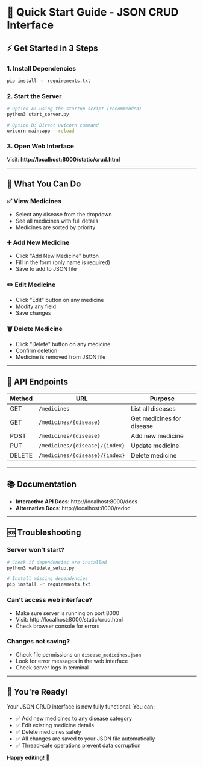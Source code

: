# 🚀 Quick Start Guide - JSON CRUD Interface

## ⚡ Get Started in 3 Steps

### 1. Install Dependencies
```bash
pip install -r requirements.txt
```

### 2. Start the Server
```bash
# Option A: Using the startup script (recommended)
python3 start_server.py

# Option B: Direct uvicorn command
uvicorn main:app --reload
```

### 3. Open Web Interface
Visit: **http://localhost:8000/static/crud.html**

---

## 🎯 What You Can Do

### ✅ **View Medicines**
- Select any disease from the dropdown
- See all medicines with full details
- Medicines are sorted by priority

### ➕ **Add New Medicine**
- Click "Add New Medicine" button
- Fill in the form (only name is required)
- Save to add to JSON file

### ✏️ **Edit Medicine**
- Click "Edit" button on any medicine
- Modify any field
- Save changes

### 🗑️ **Delete Medicine**
- Click "Delete" button on any medicine
- Confirm deletion
- Medicine is removed from JSON file

---

## 🔧 API Endpoints

| Method | URL | Purpose |
|--------|-----|---------|
| GET | `/medicines` | List all diseases |
| GET | `/medicines/{disease}` | Get medicines for disease |
| POST | `/medicines/{disease}` | Add new medicine |
| PUT | `/medicines/{disease}/{index}` | Update medicine |
| DELETE | `/medicines/{disease}/{index}` | Delete medicine |

---

## 📚 Documentation

- **Interactive API Docs**: http://localhost:8000/docs
- **Alternative Docs**: http://localhost:8000/redoc

---

## 🆘 Troubleshooting

### Server won't start?
```bash
# Check if dependencies are installed
python3 validate_setup.py

# Install missing dependencies
pip install -r requirements.txt
```

### Can't access web interface?
- Make sure server is running on port 8000
- Visit: http://localhost:8000/static/crud.html
- Check browser console for errors

### Changes not saving?
- Check file permissions on `disease_medicines.json`
- Look for error messages in the web interface
- Check server logs in terminal

---

## 🎉 You're Ready!

Your JSON CRUD interface is now fully functional. You can:
- ✅ Add new medicines to any disease category
- ✅ Edit existing medicine details  
- ✅ Delete medicines safely
- ✅ All changes are saved to your JSON file automatically
- ✅ Thread-safe operations prevent data corruption

**Happy editing!** 🌾
